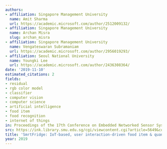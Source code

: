```yaml
---
authors:
- affiliation: Singapore Management University
  name: Amit Sharma
  url: https://academic.microsoft.com/author/2512009132/
- affiliation: Singapore Management University
  name: Archan Misra
  slug: archan_misra
- affiliation: Singapore Management University
  name: Vengateswaran Subramaniam
  url: https://academic.microsoft.com/author/2956019293/
- affiliation: Seoul National University
  name: Youngki Lee
  url: https://academic.microsoft.com/author/2436308364/
date: '2019-11-10'
estimated_citations: 2
fields:
- residual
- rgb color model
- classifier
- computer vision
- computer science
- artificial intelligence
- food item
- food recognition
- internet of things
in: Proceedings of the 17th Conference on Embedded Networked Sensor Systems
src: https://ink.library.smu.edu.sg/cgi/viewcontent.cgi?article=5649&context=sis_research
title: 'SmrtFridge: IoT-based, user interaction-driven food item & quantity sensing'
year: 2019
---
```

